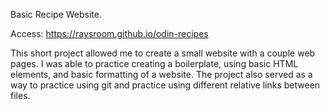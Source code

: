 Basic Recipe Website.

Access: https://raysroom.github.io/odin-recipes

This short project allowed me to create a small website with a couple web pages. I was able to practice creating a boilerplate, using basic HTML elements, and basic formatting of a website. The project also served as a way to practice using git and practice using different relative links between files.

